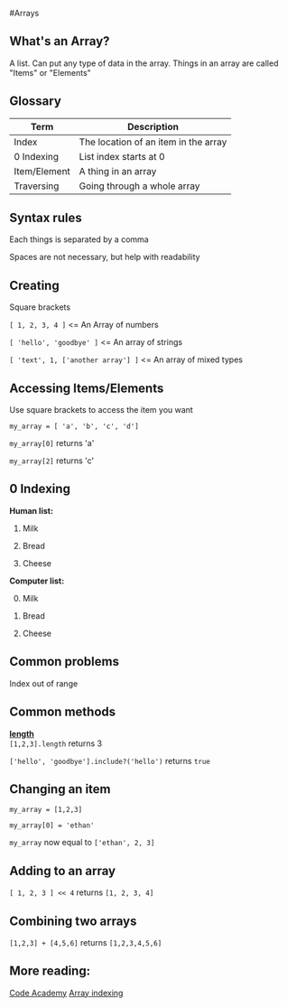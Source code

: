 
#Arrays

## What's an Array?
A list.  Can put any type of data in the array.  Things in an array are called "Items" or "Elements"

## Glossary
| Term | Description |
| --- | --- |
| Index | The location of an item in the array |
| 0 Indexing | List index starts at 0 |
| Item/Element | A thing in an array |
| Traversing | Going through a whole array |

## Syntax rules
Each things is separated by a comma

Spaces are not necessary, but help with readability


## Creating
Square brackets

`[ 1, 2, 3, 4 ]`  <= An Array of numbers

`[ 'hello', 'goodbye' ]` <= An array of strings

`[ 'text', 1, ['another array'] ]` <= An array of mixed types


## Accessing Items/Elements
Use square brackets to access the item you want

`my_array = [ 'a', 'b', 'c', 'd']`

`my_array[0]` returns 'a'

`my_array[2]` returns 'c'


## 0 Indexing
**Human list:**

  1) Milk

  2) Bread

  3) Cheese

**Computer list:**

  0) Milk

  1) Bread

  2) Cheese

## Common problems
Index out of range

## Common methods
[**length**](https://ruby-doc.org/core-2.2.0/Array.html#method-i-length)  
`[1,2,3].length` returns 3

`['hello', 'goodbye'].include?('hello')` returns `true`


## Changing an item
`my_array = [1,2,3]`

`my_array[0] = 'ethan'`

`my_array` now equal to `['ethan', 2, 3]`


## Adding to an array
`[ 1, 2, 3 ] << 4` returns `[1, 2, 3, 4]`


## Combining two arrays
`[1,2,3] + [4,5,6]` returns `[1,2,3,4,5,6]`



## More reading:
[Code Academy](https://www.codecademy.com/articles/glossary-ruby)
[Array indexing](https://learnrubythehardway.org/book/ex34.html)







